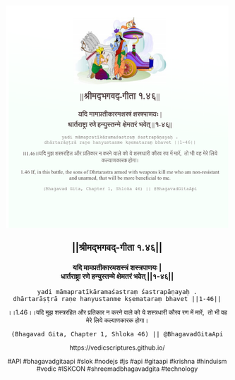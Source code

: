 <img src="../../asset/BG_1_46.png"/>
<center><h2>||श्रीमद्‍भगवद्‍-गीता १.४६||</h2>
<h3>यदि मामप्रतीकारमशस्त्रं शस्त्रपाणयः |<br/>धार्तराष्ट्रा रणे हन्युस्तन्मे क्षेमतरं भवेत् ||१-४६||</h3>
<pre>yadi māmapratīkāramaśastraṃ śastrapāṇayaḥ .<br/>dhārtarāṣṭrā raṇe hanyustanme kṣemataraṃ bhavet ||1-46||</pre>
<p>।।1.46।।यदि मुझ शस्त्ररहित और प्रतिकार न करने वाले को ये शस्त्रधारी कौरव रण में मारें,  तो भी वह मेरे लिये कल्याणकारक होगा।</p>
<pre>(Bhagavad Gita, Chapter 1, Shloka 46) || @BhagavadGitaApi</pre><p>https://vedicscriptures.github.io/</p><p>#API #bhagavadgitaapi #slok #nodejs #js #api #gitaapi #krishna #hinduism #vedic #ISKCON #shreemadbhagavadgita #technology</p></center>
